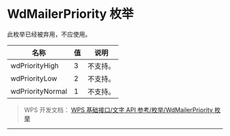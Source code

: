 # WdMailerPriority 枚举

此枚举已经被弃用，不应使用。

| 名称             | 值  | 说明     |
|------------------|-----|----------|
| wdPriorityHigh   | 3   | 不支持。 |
| wdPriorityLow    | 2   | 不支持。 |
| wdPriorityNormal | 1   | 不支持。 |

> WPS 开发文档： [WPS 基础接口/文字 API 参考/枚举/WdMailerPriority 枚举](https://qn.cache.wpscdn.cn/encs/doc/office_v19/topics/WPS%20%E5%9F%BA%E7%A1%80%E6%8E%A5%E5%8F%A3/%E6%96%87%E5%AD%97%20API%20%E5%8F%82%E8%80%83/%E6%9E%9A%E4%B8%BE/WdMailerPriority%20%E6%9E%9A%E4%B8%BE.html)

------------------------------------------------------------------------
